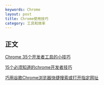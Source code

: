 ```yaml
---
keywords: Chrome
layout: post
title: Chrome使用技巧
category: 工具和效率
--- 
```



## 正文
[Chrome 35个开发者工具的小技巧](http://www.w3cplus.com/tools/dev-tips.html)

[15个必须知道的chrome开发者技巧](http://www.admin10000.com/document/6159.html)

[巧用谷歌Chrome浏览器快捷搜索或打开指定网址](http://jingyan.baidu.com/article/49711c614f0373fa451b7c53.html)